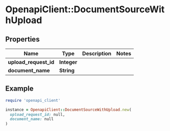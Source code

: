 # OpenapiClient::DocumentSourceWithUpload

## Properties

| Name | Type | Description | Notes |
| ---- | ---- | ----------- | ----- |
| **upload_request_id** | **Integer** |  |  |
| **document_name** | **String** |  |  |

## Example

```ruby
require 'openapi_client'

instance = OpenapiClient::DocumentSourceWithUpload.new(
  upload_request_id: null,
  document_name: null
)
```

